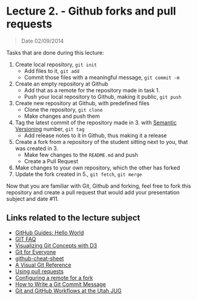 # Lecture 2. - Github forks and pull requests

> Date 02/09/2014


Tasks that are done during this lecture:

1. Create local repository, `git init`
    - Add files to it, `git add`
    - Commit those files with a meaningful message, `git commit -m`
2. Create an empty repository at Github
    - Add that as a remote for the repository made in task 1.
    - Push your local repository to Github, making it public, `git push`
3. Create new repository at Github, with predefined files
    - Clone the repository, `git clone`
    - Make changes and push them
4. Tag the latest commit of the repository made in 3. with [Semantic Versioning](http://semver.org/) number, `git tag`
    - Add release notes to it in Github, thus making it a release
5. Create a fork from a repository of the student sitting next to you, that was created in 3.
    - Make few changes to the `README.md` and push
    - Create a Pull Request
6. Make changes to your own repository, which the other has forked
7. Update the fork created in 5., `git fetch`, `git merge`

Now that you are familiar with Git, Github and forking, feel free to fork this repository and create a pull request that would add your presentation subject and date #11.

## Links related to the lecture subject

* [GitHub Guides: Hello World](https://guides.github.com/activities/hello-world/ "Hello World")
* [GIT FAQ](http://gitfaq.org/ "Help without manpages")
* [Visualizing Git Concepts with D3](http://www.wei-wang.com/ExplainGitWithD3/ "Visualizing Git Concepts with D3")
* [Git for Everyone](http://anotheruiguy.gitbooks.io/gitforeveryone/ "Git for Everyone")
* [github-cheat-sheet](https://github.com/tiimgreen/github-cheat-sheet "A list of cool features of Git and GitHub")
* [A Visual Git Reference](http://marklodato.github.io/visual-git-guide/index-en.html "A Visual Git Reference")
* [Using pull requests](https://help.github.com/articles/using-pull-requests "Github - Using pull requests")
* [Configuring a remote for a fork](https://help.github.com/articles/configuring-a-remote-for-a-fork "Github - Configuring a remote for a fork")
* [How to Write a Git Commit Message](http://chris.beams.io/posts/git-commit/ "How to Write a Git Commit Message")
* [Git and GitHub Workflows at the Utah JUG](https://speakerdeck.com/matthewmccullough/git-and-github-workflows-at-the-utah-jug "Git and GitHub Workflows at the Utah JUG")
